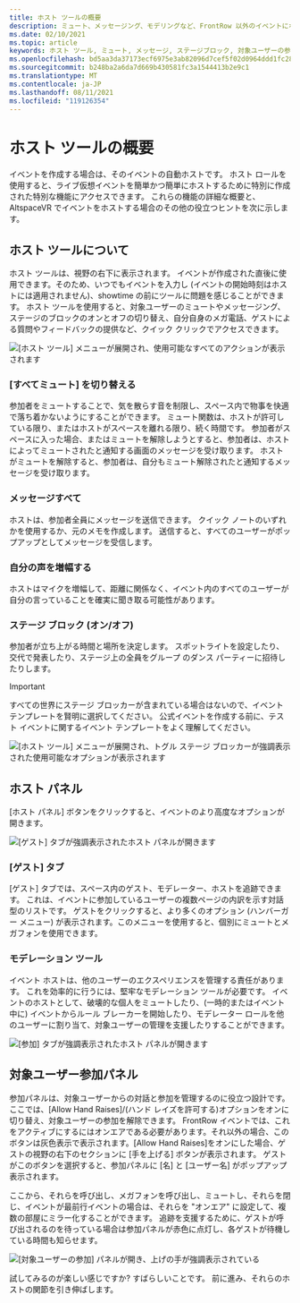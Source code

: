 ```yaml
---
title: ホスト ツールの概要
description: ミュート、メッセージング、モデリングなど、FrontRow 以外のイベントにホスト ツールを使用する方法について説明します。
ms.date: 02/10/2021
ms.topic: article
keywords: ホスト ツール, ミュート, メッセージ, ステージブロック, 対象ユーザーの参加
ms.openlocfilehash: bd5aa3da37173ecf6975e3ab82096d7cef5f02d0964ddd1fc28c078a31d0c520
ms.sourcegitcommit: b248ba2a6da7d669b430581fc3a1544413b2e9c1
ms.translationtype: MT
ms.contentlocale: ja-JP
ms.lasthandoff: 08/11/2021
ms.locfileid: "119126354"
---
```

# <a name="host-tools-overview"></a>ホスト ツールの概要

イベントを作成する場合は、そのイベントの自動ホストです。 ホスト ロールを使用すると、ライブ仮想イベントを簡単かつ簡単にホストするために特別に作成された特別な機能にアクセスできます。 これらの機能の詳細な概要と、AltspaceVR でイベントをホストする場合のその他の役立つヒントを次に示します。

## <a name="understanding-host-tools"></a>ホスト ツールについて

ホスト ツールは、視野の右下に表示されます。 イベントが作成された直後に使用できます。そのため、いつでもイベントを入力し (イベントの開始時刻はホストには適用されません)、showtime の前にツールに問題を感じることができます。 ホスト ツールを使用すると、対象ユーザーのミュートやメッセージング、ステージのブロックのオンとオフの切り替え、自分自身のメガ電話、ゲストによる質問やフィードバックの提供など、クイック クリックでアクセスできます。

![[ホスト ツール] メニューが展開され、使用可能なすべてのアクションが表示されます](images/host-tools-img-01.png) 

### <a name="toggle-mute-all"></a>[すべてミュート] を切り替える

参加者をミュートすることで、気を散らす音を制限し、スペース内で物事を快適で落ち着かないようにすることができます。 ミュート関数は、ホストが許可している限り、またはホストがスペースを離れる限り、続く時間です。 参加者がスペースに入った場合、またはミュートを解除しようとすると、参加者は、ホストによってミュートされたと通知する画面のメッセージを受け取ります。 ホストがミュートを解除すると、参加者は、自分もミュート解除されたと通知するメッセージを受け取ります。

### <a name="message-all"></a>メッセージすべて

ホストは、参加者全員にメッセージを送信できます。 クイック ノートのいずれかを使用するか、元のメモを作成します。 送信すると、すべてのユーザーがポップアップとしてメッセージを受信します。

### <a name="amplify-my-voice"></a>自分の声を増幅する

ホストはマイクを増幅して、距離に関係なく、イベント内のすべてのユーザーが自分の言っていることを確実に聞き取る可能性があります。

### <a name="stage-blocking-onoff"></a>ステージ ブロック (オン/オフ)

参加者が立ち上がる時間と場所を決定します。 スポットライトを設定したり、交代で発表したり、ステージ上の全員をグループ のダンス パーティーに招待したりします。

> [!IMPORTANT]
> すべての世界にステージ ブロッカーが含まれている場合はないので、イベント テンプレートを賢明に選択してください。 公式イベントを作成する前に、テスト イベントに関するイベント テンプレートをよく理解してください。

![[ホスト ツール] メニューが展開され、トグル ステージ ブロッカーが強調表示された使用可能なオプションが表示されます](images/host-tools-img-02.png)

## <a name="host-panel"></a>ホスト パネル

[ホスト パネル] ボタンをクリックすると、イベントのより高度なオプションが開きます。

![[ゲスト] タブが強調表示されたホスト パネルが開きます](images/host-tools-img-03.png)

### <a name="guests-tab"></a>[ゲスト] タブ

[ゲスト] タブでは、スペース内のゲスト、モデレーター、ホストを追跡できます。 これは、イベントに参加しているユーザーの複数ページの内訳を示す対話型のリストです。 ゲストをクリックすると、より多くのオプション (ハンバーガー メニュー) が表示されます。このメニューを使用すると、個別にミュートとメガフォンを使用できます。

### <a name="moderation-tools"></a>モデレーション ツール

イベント ホストは、他のユーザーのエクスペリエンスを管理する責任があります。 これを効率的に行うには、堅牢なモデレーション ツールが必要です。 イベントのホストとして、破壊的な個人をミュートしたり、(一時的またはイベント中に) イベントからルール ブレーカーを開始したり、モデレーター ロールを他のユーザーに割り当て、対象ユーザーの管理を支援したりすることができます。

![[参加] タブが強調表示されたホスト パネルが開きます](images/host-tools-img-04.png)

## <a name="audience-participation-panel"></a>対象ユーザー参加パネル

参加パネルは、対象ユーザーからの対話と参加を管理するのに役立つ設計です。 ここでは、[Allow Hand Raises]/(ハンド レイズを許可する)オプションをオンに切り替え、対象ユーザーの参加を解除できます。 FrontRow イベントでは、これをアクティブにするにはオンエアである必要があります。それ以外の場合、このボタンは灰色表示で表示されます。[Allow Hand Raises]をオンにした場合、ゲストの視野の右下のセクションに [手を上げる] ボタンが表示されます。 ゲストがこのボタンを選択すると、参加パネルに [名] と [ユーザー名] がポップアップ表示されます。 

ここから、それらを呼び出し、メガフォンを呼び出し、ミュートし、それらを閉じ、イベントが最前行イベントの場合は、それらを "オンエア" に設定して、複数の部屋にミラー化することができます。 追跡を支援するために、ゲストが呼び出されるのを待っている場合は参加パネルが赤色に点灯し、各ゲストが待機している時間も知らせます。
 
![[対象ユーザーの参加] パネルが開き、上げの手が強調表示されている](images/host-tools-img-05.png)

試してみるのが楽しい感じですか? すばらしいことです。 前に進み、それらのホストの関節を引き伸ばします。